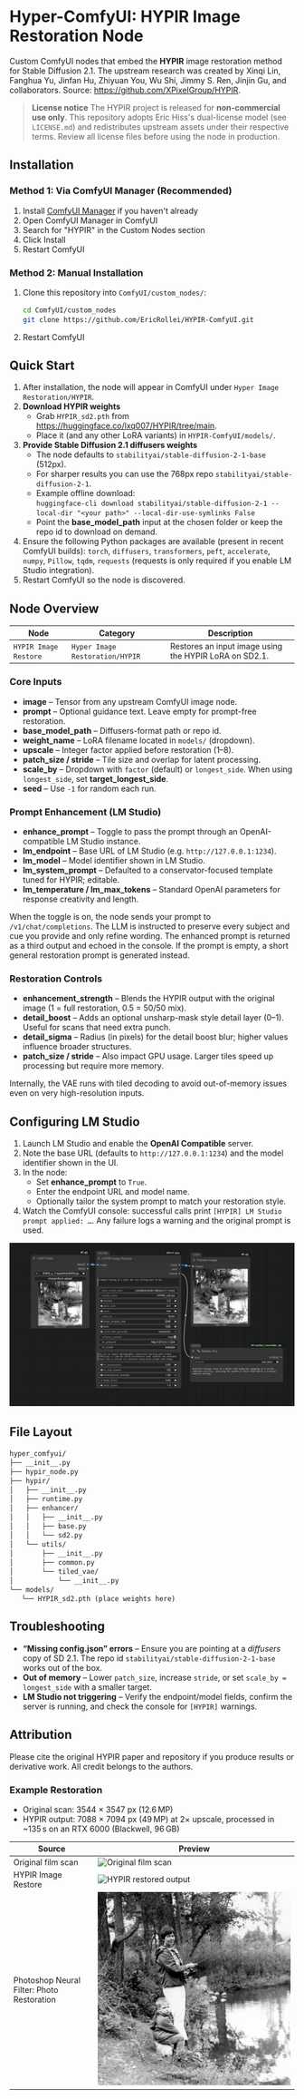 # Hyper-ComfyUI: HYPIR Image Restoration Node

Custom ComfyUI nodes that embed the **HYPIR** image restoration method for
Stable Diffusion 2.1. The upstream research was created by Xinqi Lin,
Fanghua Yu, Jinfan Hu, Zhiyuan You, Wu Shi, Jimmy S. Ren, Jinjin Gu, and
collaborators. Source: <https://github.com/XPixelGroup/HYPIR>.

> **License notice**
> The HYPIR project is released for **non-commercial use only**. This
> repository adopts Eric Hiss's dual-license model (see `LICENSE.md`) and
> redistributes upstream assets under their respective terms. Review all
> license files before using the node in production.

## Installation

### Method 1: Via ComfyUI Manager (Recommended)

1. Install [ComfyUI Manager](https://github.com/ltdrdata/ComfyUI-Manager) if you haven't already
2. Open ComfyUI Manager in ComfyUI
3. Search for "HYPIR" in the Custom Nodes section
4. Click Install
5. Restart ComfyUI

### Method 2: Manual Installation

1. Clone this repository into `ComfyUI/custom_nodes/`:
   ```bash
   cd ComfyUI/custom_nodes
   git clone https://github.com/EricRollei/HYPIR-ComfyUI.git
   ```
2. Restart ComfyUI

## Quick Start

1. After installation, the node will appear in ComfyUI under `Hyper Image Restoration/HYPIR`.
2. **Download HYPIR weights**
   - Grab `HYPIR_sd2.pth` from <https://huggingface.co/lxq007/HYPIR/tree/main>.
   - Place it (and any other LoRA variants) in `HYPIR-ComfyUI/models/`.
3. **Provide Stable Diffusion 2.1 diffusers weights**
   - The node defaults to `stabilityai/stable-diffusion-2-1-base` (512px).
   - For sharper results you can use the 768px repo `stabilityai/stable-diffusion-2-1`.
   - Example offline download:  
     `huggingface-cli download stabilityai/stable-diffusion-2-1 --local-dir "<your path>" --local-dir-use-symlinks False`
   - Point the **base_model_path** input at the chosen folder or keep the repo id to download on demand.
4. Ensure the following Python packages are available (present in recent
   ComfyUI builds): `torch`, `diffusers`, `transformers`, `peft`,
   `accelerate`, `numpy`, `Pillow`, `tqdm`, `requests` (requests is only
   required if you enable LM Studio integration).
5. Restart ComfyUI so the node is discovered.

## Node Overview

| Node | Category | Description |
| ---- | -------- | ----------- |
| `HYPIR Image Restore` | `Hyper Image Restoration/HYPIR` | Restores an input image using the HYPIR LoRA on SD2.1. |

### Core Inputs

- **image** – Tensor from any upstream ComfyUI image node.
- **prompt** – Optional guidance text. Leave empty for prompt-free restoration.
- **base_model_path** – Diffusers-format path or repo id.
- **weight_name** – LoRA filename located in `models/` (dropdown).
- **upscale** – Integer factor applied before restoration (1–8).
- **patch_size / stride** – Tile size and overlap for latent processing.
- **scale_by** – Dropdown with `factor` (default) or `longest_side`. When using `longest_side`, set **target_longest_side**.
- **seed** – Use `-1` for random each run.

### Prompt Enhancement (LM Studio)

- **enhance_prompt** – Toggle to pass the prompt through an OpenAI-compatible LM Studio instance.
- **lm_endpoint** – Base URL of LM Studio (e.g. `http://127.0.0.1:1234`).
- **lm_model** – Model identifier shown in LM Studio.
- **lm_system_prompt** – Defaulted to a conservator-focused template tuned for HYPIR; editable.
- **lm_temperature / lm_max_tokens** – Standard OpenAI parameters for response creativity and length.

When the toggle is on, the node sends your prompt to `/v1/chat/completions`. The LLM is instructed to preserve every subject and cue you provide and only refine wording. The enhanced prompt is returned as a third output and echoed in the console. If the prompt is empty, a short general restoration prompt is generated instead.

### Restoration Controls

- **enhancement_strength** – Blends the HYPIR output with the original image (1 = full restoration, 0.5 = 50/50 mix).
- **detail_boost** – Adds an optional unsharp-mask style detail layer (0–1). Useful for scans that need extra punch.
- **detail_sigma** – Radius (in pixels) for the detail boost blur; higher values influence broader structures.
- **patch_size / stride** – Also impact GPU usage. Larger tiles speed up processing but require more memory.

Internally, the VAE runs with tiled decoding to avoid out-of-memory issues even on very high-resolution inputs.

## Configuring LM Studio

1. Launch LM Studio and enable the **OpenAI Compatible** server.
2. Note the base URL (defaults to `http://127.0.0.1:1234`) and the model identifier shown in the UI.
3. In the node:
   - Set **enhance_prompt** to `True`.
   - Enter the endpoint URL and model name.
   - Optionally tailor the system prompt to match your restoration style.
4. Watch the ComfyUI console: successful calls print `[HYPIR] LM Studio prompt applied: …`. Any failure logs a warning and the original prompt is used.

![Example workflow screenshot showing enhanced prompt output](assets/Workflow-picture.png)

## File Layout

```text
hyper_comfyui/
├── __init__.py
├── hypir_node.py
├── hypir/
│   ├── __init__.py
│   ├── runtime.py
│   ├── enhancer/
│   │   ├── __init__.py
│   │   ├── base.py
│   │   └── sd2.py
│   └── utils/
│       ├── __init__.py
│       ├── common.py
│       └── tiled_vae/
│           └── __init__.py
└── models/
   └── HYPIR_sd2.pth (place weights here)
```

## Troubleshooting

- **“Missing config.json” errors** – Ensure you are pointing at a *diffusers* copy of SD 2.1. The repo id `stabilityai/stable-diffusion-2-1-base` works out of the box.
- **Out of memory** – Lower `patch_size`, increase `stride`, or set `scale_by = longest_side` with a smaller target.
- **LM Studio not triggering** – Verify the endpoint/model fields, confirm the server is running, and check the console for `[HYPIR]` warnings.

## Attribution

Please cite the original HYPIR paper and repository if you produce results or derivative work. All credit belongs to the authors.

### Example Restoration

- Original scan: 3544 × 3547 px (12.6 MP)
- HYPIR output: 7088 × 7094 px (49 MP) at 2× upscale, processed in ~135 s on an RTX 6000 (Blackwell, 96 GB)

| Source | Preview |
| --- | --- |
| Original film scan | ![Original film scan](assets/original-film-scan.jpg) |
| HYPIR Image Restore | ![HYPIR restored output](assets/Hypir_restored.jpg) |
| Photoshop Neural Filter: Photo Restoration | ![Photoshop neural filter result](assets/Photoshop-neural-filter-restored-film-scan.jpg) |
